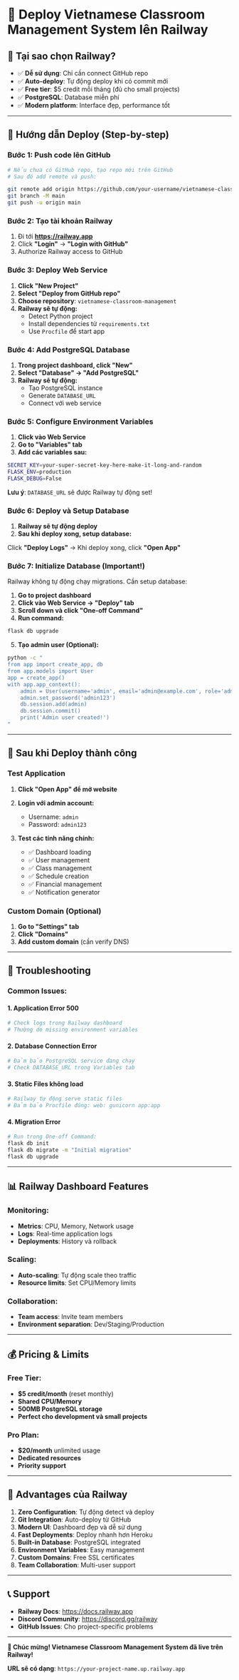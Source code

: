 # 🚂 Deploy Vietnamese Classroom Management System lên Railway

## 🎯 **Tại sao chọn Railway?**

- ✅ **Dễ sử dụng**: Chỉ cần connect GitHub repo
- ✅ **Auto-deploy**: Tự động deploy khi có commit mới
- ✅ **Free tier**: $5 credit mỗi tháng (đủ cho small projects)
- ✅ **PostgreSQL**: Database miễn phí
- ✅ **Modern platform**: Interface đẹp, performance tốt

---

## 🚀 **Hướng dẫn Deploy (Step-by-step)**

### **Bước 1: Push code lên GitHub**

```bash
# Nếu chưa có GitHub repo, tạo repo mới trên GitHub
# Sau đó add remote và push:

git remote add origin https://github.com/your-username/vietnamese-classroom-management.git
git branch -M main
git push -u origin main
```

### **Bước 2: Tạo tài khoản Railway**

1. Đi tới **https://railway.app**
2. Click **"Login"** → **"Login with GitHub"**
3. Authorize Railway access to GitHub

### **Bước 3: Deploy Web Service**

1. **Click "New Project"**
2. **Select "Deploy from GitHub repo"**
3. **Choose repository**: `vietnamese-classroom-management`
4. **Railway sẽ tự động:**
   - Detect Python project
   - Install dependencies từ `requirements.txt`
   - Use `Procfile` để start app

### **Bước 4: Add PostgreSQL Database**

1. **Trong project dashboard, click "New"**
2. **Select "Database" → "Add PostgreSQL"**
3. **Railway sẽ tự động:**
   - Tạo PostgreSQL instance
   - Generate `DATABASE_URL`
   - Connect với web service

### **Bước 5: Configure Environment Variables**

1. **Click vào Web Service**
2. **Go to "Variables" tab**
3. **Add các variables sau:**

```bash
SECRET_KEY=your-super-secret-key-here-make-it-long-and-random
FLASK_ENV=production
FLASK_DEBUG=False
```

**Lưu ý**: `DATABASE_URL` sẽ được Railway tự động set!

### **Bước 6: Deploy và Setup Database**

1. **Railway sẽ tự động deploy**
2. **Sau khi deploy xong, setup database:**

Click **"Deploy Logs"** → Khi deploy xong, click **"Open App"**

### **Bước 7: Initialize Database (Important!)**

Railway không tự động chạy migrations. Cần setup database:

1. **Go to project dashboard**
2. **Click vào Web Service → "Deploy" tab**
3. **Scroll down và click "One-off Command"**
4. **Run command:**

```bash
flask db upgrade
```

5. **Tạo admin user (Optional):**

```bash
python -c "
from app import create_app, db
from app.models import User
app = create_app()
with app.app_context():
    admin = User(username='admin', email='admin@example.com', role='admin')
    admin.set_password('admin123')
    db.session.add(admin)
    db.session.commit()
    print('Admin user created!')
"
```

---

## 🎯 **Sau khi Deploy thành công**

### **Test Application**

1. **Click "Open App" để mở website**
2. **Login với admin account:**
   - Username: `admin`
   - Password: `admin123`

3. **Test các tính năng chính:**
   - ✅ Dashboard loading
   - ✅ User management
   - ✅ Class management
   - ✅ Schedule creation
   - ✅ Financial management
   - ✅ Notification generator

### **Custom Domain (Optional)**

1. **Go to "Settings" tab**
2. **Click "Domains"**
3. **Add custom domain** (cần verify DNS)

---

## 🔧 **Troubleshooting**

### **Common Issues:**

#### **1. Application Error 500**
```bash
# Check logs trong Railway dashboard
# Thường do missing environment variables
```

#### **2. Database Connection Error**
```bash
# Đảm bảo PostgreSQL service đang chạy
# Check DATABASE_URL trong Variables tab
```

#### **3. Static Files không load**
```bash
# Railway tự động serve static files
# Đảm bảo Procfile đúng: web: gunicorn app:app
```

#### **4. Migration Error**
```bash
# Run trong One-off Command:
flask db init
flask db migrate -m "Initial migration"
flask db upgrade
```

---

## 📊 **Railway Dashboard Features**

### **Monitoring:**
- **Metrics**: CPU, Memory, Network usage
- **Logs**: Real-time application logs
- **Deployments**: History và rollback

### **Scaling:**
- **Auto-scaling**: Tự động scale theo traffic
- **Resource limits**: Set CPU/Memory limits

### **Collaboration:**
- **Team access**: Invite team members
- **Environment separation**: Dev/Staging/Production

---

## 💰 **Pricing & Limits**

### **Free Tier:**
- **$5 credit/month** (reset monthly)
- **Shared CPU/Memory**
- **500MB PostgreSQL storage**
- **Perfect cho development và small projects**

### **Pro Plan:**
- **$20/month** unlimited usage
- **Dedicated resources**
- **Priority support**

---

## 🎉 **Advantages của Railway**

1. **Zero Configuration**: Tự động detect và deploy
2. **Git Integration**: Auto-deploy từ GitHub
3. **Modern UI**: Dashboard đẹp và dễ sử dụng
4. **Fast Deployments**: Deploy nhanh hơn Heroku
5. **Built-in Database**: PostgreSQL integrated
6. **Environment Variables**: Easy management
7. **Custom Domains**: Free SSL certificates
8. **Team Collaboration**: Multi-user support

---

## 📞 **Support**

- **Railway Docs**: https://docs.railway.app
- **Discord Community**: https://discord.gg/railway
- **GitHub Issues**: Cho project-specific problems

---

**🎉 Chúc mừng! Vietnamese Classroom Management System đã live trên Railway!**

**URL sẽ có dạng**: `https://your-project-name.up.railway.app`
